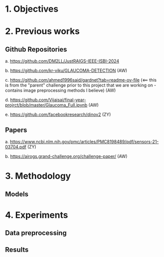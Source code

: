 # 1. Objectives

# 2. Previous works
## Github Repositories
a. https://github.com/DM2LL/JustRAIGS-IEEE-ISBI-2024

b. https://github.com/kr-viku/GLAUCOMA-DETECTION (AW)

c. https://github.com/ahmed1996said/gardnet?tab=readme-ov-file (<== this is from the "parent" challenge prior to this project that we are working on - contains image preprocessing methods I believe) (AW)

d. https://github.com/Vijaisai/final-year-projrct/blob/master/Glaucoma_Full.ipynb (AW)

e. https://github.com/facebookresearch/dinov2 (ZY)

## Papers
a. https://www.ncbi.nlm.nih.gov/pmc/articles/PMC8198489/pdf/sensors-21-03704.pdf (ZY)

b. https://airogs.grand-challenge.org/challenge-paper/ (AW)

# 3. Methodology
## Models

# 4. Experiments
## Data preprocessing

## Results
